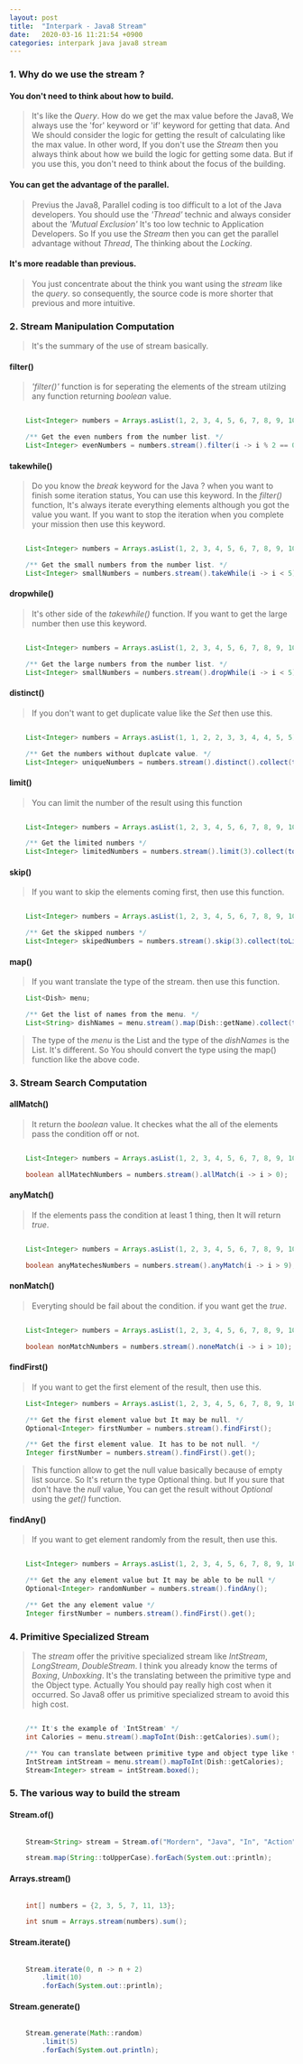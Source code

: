 ```yaml
---
layout: post
title:  "Interpark - Java8 Stream"
date:   2020-03-16 11:21:54 +0900
categories: interpark java java8 stream
---
```


### 1. Why do we use the stream ?

#### You don't need to think about how to build.
> It's like the _Query_. How do we get the max value before the Java8, We always use the 'for' keyword or 'if' keyword for getting that data. And We should consider the logic for getting the result of calculating like the max value. In other word, If you don't use the _Stream_ then you always think about how we build the logic for getting some data. But if you use this, you don't need to think about the focus of the building.

#### You can get the advantage of the parallel.
> Previus the Java8, Parallel coding is too difficult to a lot of the Java developers. You should use the _'Thread'_ technic and always consider about the _'Mutual Exclusion'_ It's too low technic to Application Developers. So If you use the _Stream_ then you can get the parallel advantage without _Thread_, The thinking about the _Locking_.

#### It's more readable than previous.
> You just concentrate about the think you want using the _stream_ like the _query_. so consequently, the source code is more shorter that previous and more intuitive.

### 2. Stream Manipulation Computation

> It's the summary of the use of stream basically.

#### filter()

> _'filter()'_ function is for seperating the elements of the stream utilzing any function returning _boolean_ value.

```java

    List<Integer> numbers = Arrays.asList(1, 2, 3, 4, 5, 6, 7, 8, 9, 10);

    /** Get the even numbers from the number list. */
    List<Integer> evenNumbers = numbers.stream().filter(i -> i % 2 == 0).collect(toList());

```

#### takewhile()

> Do you know the _break_ keyword for the Java ? when you want to finish some iteration status, You can use this keyword. In the _filter()_ function, It's always iterate everything elements although you got the value you want. If you want to stop the iteration when you complete your mission then use this keyword.

```java

    List<Integer> numbers = Arrays.asList(1, 2, 3, 4, 5, 6, 7, 8, 9, 10);

    /** Get the small numbers from the number list. */
    List<Integer> smallNumbers = numbers.stream().takeWhile(i -> i < 5).collect(toList())

```

#### dropwhile()

> It's other side of the _takewhile()_ function. If you want to get the large number then use this keyword.

```java

    List<Integer> numbers = Arrays.asList(1, 2, 3, 4, 5, 6, 7, 8, 9, 10);

    /** Get the large numbers from the number list. */
    List<Integer> smallNumbers = numbers.stream().dropWhile(i -> i < 5).collect(toList());

```


#### distinct()

> If you don't want to get duplicate value like the _Set_ then use this.

```java

    List<Integer> numbers = Arrays.asList(1, 1, 2, 2, 3, 3, 4, 4, 5, 5);

    /** Get the numbers without duplcate value. */
    List<Integer> uniqueNumbers = numbers.stream().distinct().collect(toList());

```

#### limit()

> You can limit the number of the result using this function

```java

    List<Integer> numbers = Arrays.asList(1, 2, 3, 4, 5, 6, 7, 8, 9, 10);

    /** Get the limited numbers */
    List<Integer> limitedNumbers = numbers.stream().limit(3).collect(toList());

```

#### skip()

> If you want to skip the elements coming first, then use this function.

```java

    List<Integer> numbers = Arrays.asList(1, 2, 3, 4, 5, 6, 7, 8, 9, 10);

    /** Get the skipped numbers */
    List<Integer> skipedNumbers = numbers.stream().skip(3).collect(toList());

```

#### map()

> If you want translate the type of the stream. then use this function.

```java
    List<Dish> menu;

    /** Get the list of names from the menu. */
    List<String> dishNames = menu.stream().map(Dish::getName).collect(toList());
```

> The type of the _menu_ is the List<Dish> and the type of the _dishNames_ is the List<String>. It's different. So You should convert the type using the map() function like the above code.

### 3. Stream Search Computation

#### allMatch()

> It return the _boolean_ value. It checkes what the all of the elements pass the condition off or not.

```java

    List<Integer> numbers = Arrays.asList(1, 2, 3, 4, 5, 6, 7, 8, 9, 10);

    boolean allMatechNumbers = numbers.stream().allMatch(i -> i > 0);

```

#### anyMatch()

> If the elements pass the condition at least 1 thing, then It will return _true_.

```java

    List<Integer> numbers = Arrays.asList(1, 2, 3, 4, 5, 6, 7, 8, 9, 10);

    boolean anyMatechesNumbers = numbers.stream().anyMatch(i -> i > 9);

```

#### nonMatch()

> Everyting should be fail about the condition. if you want get the _true_.

```java

    List<Integer> numbers = Arrays.asList(1, 2, 3, 4, 5, 6, 7, 8, 9, 10);

    boolean nonMatchNumbers = numbers.stream().noneMatch(i -> i > 10);

```

#### findFirst()

> If you want to get the first element of the result, then use this.

```java
    List<Integer> numbers = Arrays.asList(1, 2, 3, 4, 5, 6, 7, 8, 9, 10);

    /** Get the first element value but It may be null. */
    Optional<Integer> firstNumber = numbers.stream().findFirst();

    /** Get the first element value. It has to be not null. */
    Integer firstNumber = numbers.stream().findFirst().get();
```

> This function allow to get the null value basically because of empty list source. So It's return the type Optional thing. but If you sure that don't have the _null_ value, You can get the result without _Optional_ using the _get()_ function.

#### findAny()

> If you want to get element randomly from the result, then use this.

```java

    List<Integer> numbers = Arrays.asList(1, 2, 3, 4, 5, 6, 7, 8, 9, 10);

    /** Get the any element value but It may be able to be null */
    Optional<Integer> randomNumber = numbers.stream().findAny();

    /** Get the any element value */
    Integer firstNumber = numbers.stream().findFirst().get();

```

### 4. Primitive Specialized Stream

> The _stream_ offer the privitive specialized stream like _IntStream_, _LongStream_, _DoubleStream_. I think you already know the terms of _Boxing_, _Unboxking_. It's the translating between the primitive type and the Object type. Actually You should pay really high cost when it occurred. So Java8 offer us primitive specialized stream to avoid this high cost.

```java

    /** It's the example of 'IntStream' */
    int Calories = menu.stream().mapToInt(Dish::getCalories).sum();

    /** You can translate between primitive type and object type like the below if you want */
    IntStream intStream = menu.stream().mapToInt(Dish::getCalories);
    Stream<Integer> stream = intStream.boxed();

```

### 5. The various way to build the stream

#### Stream.of()

```java

    Stream<String> stream = Stream.of("Mordern", "Java", "In", "Action");

    stream.map(String::toUpperCase).forEach(System.out::println);

```

#### Arrays.stream()

```java

    int[] numbers = {2, 3, 5, 7, 11, 13};

    int snum = Arrays.stream(numbers).sum();

```

#### Stream.iterate()

```java

    Stream.iterate(0, n -> n + 2)
        .limit(10)
        .forEach(System.out::println);

```

#### Stream.generate()

```java

    Stream.generate(Math::random)
        .limit(5)
        .forEach(System.out.println);

```